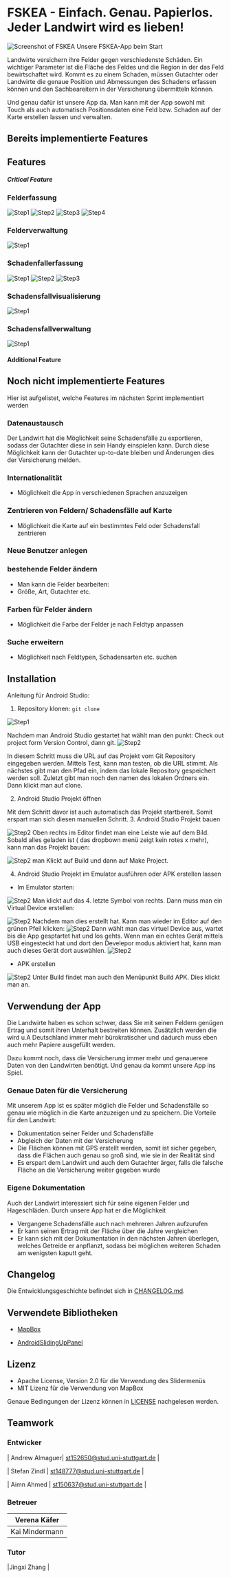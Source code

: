 # FSKEA - Einfach. Genau. Papierlos. Jeder Landwirt wird es lieben!

![Screenshot of FSKEA](doc/images/screenshots/app_screenshot.png)
Unsere FSKEA-App beim Start

Landwirte versichern ihre Felder gegen verschiedenste Schäden.
Ein wichtiger Parameter ist die Fläche des Feldes und die Region in der das Feld bewirtschaftet wird.
Kommt es zu einem Schaden, müssen Gutachter oder Landwirte die genaue Position und Abmessungen des Schadens erfassen können und den Sachbeareitern in der Versicherung übermitteln können.

Und genau dafür ist unsere App da. Man kann mit der App sowohl mit Touch als auch automatisch Positionsdaten eine Feld bzw. Schaden auf der Karte erstellen lassen und verwalten.

## Bereits implementierte Features

## Features



##### Critical Feature

### Felderfassung
![Step1](doc/images/screenshots/app_menu_open.png)
![Step2](doc/images/screenshots/create_field_begin.png)
![Step3](doc/images/screenshots/create_field.png)
![Step4](doc/images/screenshots/create_field_complete.png)

### Felderverwaltung
![Step1](doc/images/screenshots/felderverwaltung.png)

### Schadenfallerfassung
![Step1](doc/images/screenshots/app_menu_open.png)
![Step2](doc/images/screenshots/create_damage.png)
![Step3](doc/images/screenshots/create_damage_complete.png)

### Schadensfallvisualisierung
![Step1](doc/images/screenshots/schadensvisualisierung.png)

### Schadensfallverwaltung
![Step1](doc/images/screenshots/shadensverwaltung.png)

#### Additional Feature

## Noch nicht implementierte Features
Hier ist aufgelistet, welche Features im nächsten Sprint implementiert werden
### Datenaustausch

Der Landwirt hat die Möglichkeit seine Schadensfälle zu exportieren, sodass der Gutachter diese in sein Handy einspielen kann. Durch diese Möglichkeit kann der Gutachter up-to-date bleiben und Änderungen dies der Versicherung melden.

### Internationalität
- Möglichkeit die App in verschiedenen Sprachen anzuzeigen
### Zentrieren von Feldern/ Schadensfälle auf Karte
- Möglichkeit die Karte auf ein bestimmtes Feld oder Schadensfall zentrieren
### Neue Benutzer anlegen
### bestehende Felder ändern
- Man kann die Felder bearbeiten:
 - Größe, Art, Gutachter etc.
### Farben für Felder ändern
- Möglichkeit die Farbe der Felder je nach Feldtyp anpassen
### Suche erweitern
- Möglichkeit nach Feldtypen, Schadensarten etc. suchen

## Installation
Anleitung für Android Studio:
1. Repository klonen: `git clone`

![Step1](doc/images/tutorial/s1.PNG)

Nachdem man Android Studio gestartet hat wählt man den punkt:
Check out project form Version Control, dann git.
![Step2](doc/images/tutorial/s2.PNG)

In diesem Schritt muss die URL auf das Projekt vom Git Repository eingegeben werden. Mittels Test, kann man testen, ob die URL stimmt.
Als nächstes gibt man den Pfad ein, indem das lokale Repository gespeichert werden soll.
Zuletzt gibt man noch den namen des lokalen Ordners ein. Dann klickt man auf clone.

2. Android Studio Projekt öffnen

Mit dem Schritt davor ist auch automatisch das Projekt startbereit. Somit erspart man sich diesen manuellen Schritt.
3. Android Studio Projekt bauen

![Step2](doc/images/tutorial/s3.PNG)
Oben rechts im Editor findet man eine Leiste wie auf dem Bild. Sobald alles geladen ist ( das dropbown menü zeigt kein rotes x mehr), kann man das Projekt bauen:

![Step2](doc/images/tutorial/s4.PNG)
man Klickt auf Build und dann auf Make Project.

4. Android Studio Projekt im Emulator ausführen oder APK erstellen lassen
- Im Emulator starten:

![Step2](doc/images/tutorial/s3.PNG)
Man klickt auf das 4. letzte Symbol von rechts. Dann muss man ein Virtual Device erstellen:

![Step2](doc/images/tutorial/s5.PNG)
Nachdem man dies erstellt hat. Kann man wieder im Editor auf den grünen Pfeil klicken:
![Step2](doc/images/tutorial/s3.PNG)
Dann wählt man das virtuel Device aus, wartet bis die App gesptartet hat und los gehts.
Wenn man ein echtes Gerät mittels USB eingesteckt hat und dort den Develepor modus aktiviert hat, kann man auch dieses Gerät dort auswählen.
![Step2](doc/images/tutorial/s6.PNG)


- APK erstellen

![Step2](doc/images/tutorial/s4.PNG)
Unter Build findet man auch den Menüpunkt Build APK. Dies klickt man an.

## Verwendung der App

Die Landwirte haben es schon schwer, dass Sie mit seinen Feldern genügen Ertrag und somit ihren Unterhalt bestreiten können. Zusätzlich werden die wird u.A Deutschland immer mehr bürokratischer und dadurch muss eben auch mehr Papiere ausgefüllt werden.

Dazu kommt noch, dass die Versicherung immer mehr und genauerere Daten von den Landwirten benötigt. Und genau da kommt unsere App ins Spiel.

### Genaue Daten für die Versicherung

Mit unserem App ist es später möglich die Felder und Schadensfälle so genau wie möglich in die Karte anzuzeigen und zu speichern.
Die Vorteile für den Landwirt:
- Dokumentation seiner Felder und Schadensfälle
- Abgleich der Daten mit der Versicherung
- Die Flächen können mit GPS erstellt werden, somit ist sicher gegeben, dass die Flächen auch genau so groß sind, wie sie in der Realität sind
- Es erspart dem Landwirt und auch dem Gutachter ärger, falls die falsche Fläche an die Versicherung weiter gegeben wurde


### Eigene Dokumentation
Auch der Landwirt interessiert sich für seine eigenen Felder und Hageschläden. Durch unsere App hat er die Möglichkeit
- Vergangene Schadensfälle auch nach mehreren Jahren aufzurufen
- Er kann seinen Ertrag mit der Fläche über die Jahre vergleichen
- Er kann sich mit der Dokumentation in den nächsten Jahren überlegen, welches Getreide er anpflanzt, sodass bei möglichen weiteren Schaden am wenigsten kaputt geht.

## Changelog

Die Entwicklungsgeschichte befindet sich in [CHANGELOG.md](CHANGELOG.md).

## Verwendete Bibliotheken
- [MapBox](https://github.com/mapbox/mapbox-gl-native)

- [AndroidSlidingUpPanel](https://github.com/umano/AndroidSlidingUpPanel)
## Lizenz

- Apache License, Version 2.0 für die Verwendung des Slidermenüs
- MIT Lizenz für die Verwendung von MapBox

Genaue Bedingungen der Lizenz können in [LICENSE](LICENSE) nachgelesen werden.

## Teamwork

### Entwicker

| Andrew Almaguer| st152650@stud.uni-stuttgart.de |

| Stefan Zindl | st148777@stud.uni-stuttgart.de |

| Aimn Ahmed | st150637@stud.uni-stuttgart.de |

### Betreuer
| Verena Käfer |
| ----------|
| Kai Mindermann |

### Tutor
|Jingxi Zhang |
